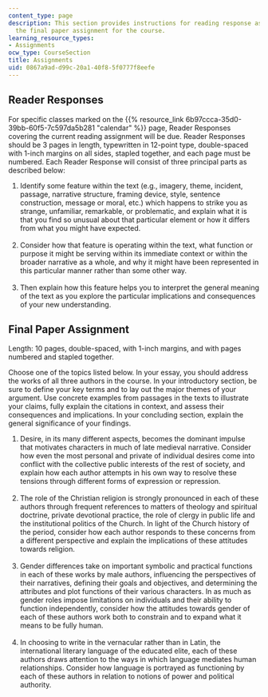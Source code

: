 ```yaml
---
content_type: page
description: This section provides instructions for reading response assignments and
  the final paper assignment for the course.
learning_resource_types:
- Assignments
ocw_type: CourseSection
title: Assignments
uid: 0867a9ad-d99c-20a1-40f8-5f0777f8eefe
---
```


Reader Responses
----------------

For specific classes marked on the {{% resource_link 6b97ccca-35d0-39bb-60f5-7c597da5b281 "calendar" %}} page, Reader Responses covering the current reading assignment will be due. Reader Responses should be 3 pages in length, typewritten in 12-point type, double-spaced with 1-inch margins on all sides, stapled together, and each page must be numbered. Each Reader Response will consist of three principal parts as described below:

1.  Identify some feature within the text (e.g., imagery, theme, incident, passage, narrative structure, framing device, style, sentence construction, message or moral, etc.) which happens to strike you as strange, unfamiliar, remarkable, or problematic, and explain what it is that you find so unusual about that particular element or how it differs from what you might have expected.  
     
2.  Consider how that feature is operating within the text, what function or purpose it might be serving within its immediate context or within the broader narrative as a whole, and why it might have been represented in this particular manner rather than some other way.  
     
3.  Then explain how this feature helps you to interpret the general meaning of the text as you explore the particular implications and consequences of your new understanding.

Final Paper Assignment 
-----------------------

Length: 10 pages, double-spaced, with 1-inch margins, and with pages numbered and stapled together.

Choose one of the topics listed below. In your essay, you should address the works of all three authors in the course. In your introductory section, be sure to define your key terms and to lay out the major themes of your argument. Use concrete examples from passages in the texts to illustrate your claims, fully explain the citations in context, and assess their consequences and implications. In your concluding section, explain the general significance of your findings.

1.  Desire, in its many different aspects, becomes the dominant impulse that motivates characters in much of late medieval narrative. Consider how even the most personal and private of individual desires come into conflict with the collective public interests of the rest of society, and explain how each author attempts in his own way to resolve these tensions through different forms of expression or repression.  
     
2.  The role of the Christian religion is strongly pronounced in each of these authors through frequent references to matters of theology and spiritual doctrine, private devotional practice, the role of clergy in public life and the institutional politics of the Church. In light of the Church history of the period, consider how each author responds to these concerns from a different perspective and explain the implications of these attitudes towards religion.  
     
3.  Gender differences take on important symbolic and practical functions in each of these works by male authors, influencing the perspectives of their narratives, defining their goals and objectives, and determining the attributes and plot functions of their various characters. In as much as gender roles impose limitations on individuals and their ability to function independently, consider how the attitudes towards gender of each of these authors work both to constrain and to expand what it means to be fully human.  
     
4.  In choosing to write in the vernacular rather than in Latin, the international literary language of the educated elite, each of these authors draws attention to the ways in which language mediates human relationships. Consider how language is portrayed as functioning by each of these authors in relation to notions of power and political authority.